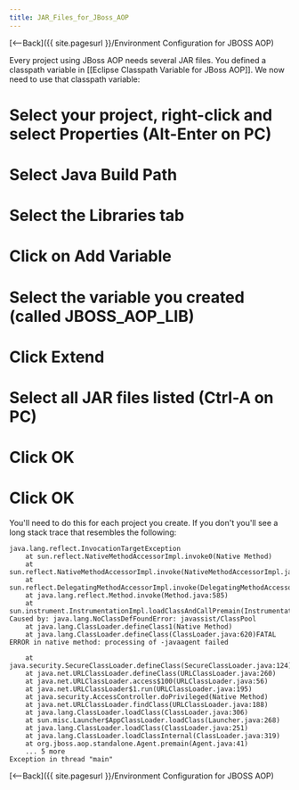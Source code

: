 ```yaml
---
title: JAR_Files_for_JBoss_AOP
---
```

[<--Back]({{ site.pagesurl }}/Environment Configuration for JBOSS AOP)

Every project using JBoss AOP needs several JAR files. You defined a classpath variable in [[Eclipse Classpath Variable for JBoss AOP]]. We now need to use that classpath variable:

# Select your project, right-click and select **Properties** (Alt-Enter on PC)
# Select **Java Build Path**
# Select the **Libraries** tab
# Click on **Add Variable**
# Select the variable you created (called JBOSS_AOP_LIB)
# Click **Extend**
# Select all JAR files listed (Ctrl-A on PC)
# Click **OK**
# Click **OK**

You'll need to do this for each project you create. If you don't you'll see a long stack trace that resembles the following:
```
java.lang.reflect.InvocationTargetException
	at sun.reflect.NativeMethodAccessorImpl.invoke0(Native Method)
	at sun.reflect.NativeMethodAccessorImpl.invoke(NativeMethodAccessorImpl.java:39)
	at sun.reflect.DelegatingMethodAccessorImpl.invoke(DelegatingMethodAccessorImpl.java:25)
	at java.lang.reflect.Method.invoke(Method.java:585)
	at sun.instrument.InstrumentationImpl.loadClassAndCallPremain(InstrumentationImpl.java:141)
Caused by: java.lang.NoClassDefFoundError: javassist/ClassPool
	at java.lang.ClassLoader.defineClass1(Native Method)
	at java.lang.ClassLoader.defineClass(ClassLoader.java:620)FATAL ERROR in native method: processing of -javaagent failed

	at java.security.SecureClassLoader.defineClass(SecureClassLoader.java:124)
	at java.net.URLClassLoader.defineClass(URLClassLoader.java:260)
	at java.net.URLClassLoader.access$100(URLClassLoader.java:56)
	at java.net.URLClassLoader$1.run(URLClassLoader.java:195)
	at java.security.AccessController.doPrivileged(Native Method)
	at java.net.URLClassLoader.findClass(URLClassLoader.java:188)
	at java.lang.ClassLoader.loadClass(ClassLoader.java:306)
	at sun.misc.Launcher$AppClassLoader.loadClass(Launcher.java:268)
	at java.lang.ClassLoader.loadClass(ClassLoader.java:251)
	at java.lang.ClassLoader.loadClassInternal(ClassLoader.java:319)
	at org.jboss.aop.standalone.Agent.premain(Agent.java:41)
	... 5 more
Exception in thread "main" 
```
[<--Back]({{ site.pagesurl }}/Environment Configuration for JBOSS AOP)